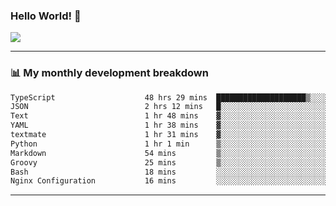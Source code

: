 ### Hello World! 👋

<a>
  <img align="center" src="https://github-readme-stats.vercel.app/api?username=megatunger&count_private=true&include_all_commits=true&bg_color=30,56CCF2,2F80ED&title_color=fff&text_color=fff" />
</a>

------
### 📊 My monthly development breakdown

<!--START_SECTION:waka-->

```txt
TypeScript                    48 hrs 29 mins  ████████████████████▒░░░░   80.76 %
JSON                          2 hrs 12 mins   █░░░░░░░░░░░░░░░░░░░░░░░░   03.69 %
Text                          1 hr 48 mins    ▓░░░░░░░░░░░░░░░░░░░░░░░░   03.01 %
YAML                          1 hr 38 mins    ▓░░░░░░░░░░░░░░░░░░░░░░░░   02.73 %
textmate                      1 hr 31 mins    ▓░░░░░░░░░░░░░░░░░░░░░░░░   02.54 %
Python                        1 hr 1 min      ▒░░░░░░░░░░░░░░░░░░░░░░░░   01.72 %
Markdown                      54 mins         ▒░░░░░░░░░░░░░░░░░░░░░░░░   01.52 %
Groovy                        25 mins         ▒░░░░░░░░░░░░░░░░░░░░░░░░   00.70 %
Bash                          18 mins         ░░░░░░░░░░░░░░░░░░░░░░░░░   00.50 %
Nginx Configuration           16 mins         ░░░░░░░░░░░░░░░░░░░░░░░░░   00.46 %
```

<!--END_SECTION:waka-->

------

